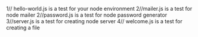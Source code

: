 1// hello-world.js is a test for your node environment
2//mailer.js is a test for node mailer
2//password.js is a test for node password generator
3//server.js is a test for creating node server
4// welcome.js is a test for creating a file 

